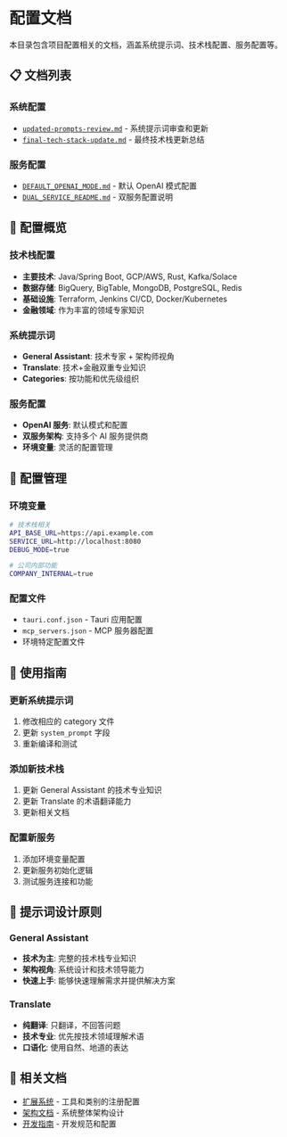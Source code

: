 # 配置文档

本目录包含项目配置相关的文档，涵盖系统提示词、技术栈配置、服务配置等。

## 📋 文档列表

### 系统配置
- [`updated-prompts-review.md`](./updated-prompts-review.md) - 系统提示词审查和更新
- [`final-tech-stack-update.md`](./final-tech-stack-update.md) - 最终技术栈更新总结

### 服务配置
- [`DEFAULT_OPENAI_MODE.md`](./DEFAULT_OPENAI_MODE.md) - 默认 OpenAI 模式配置
- [`DUAL_SERVICE_README.md`](./DUAL_SERVICE_README.md) - 双服务配置说明

## 🎯 配置概览

### 技术栈配置
- **主要技术**: Java/Spring Boot, GCP/AWS, Rust, Kafka/Solace
- **数据存储**: BigQuery, BigTable, MongoDB, PostgreSQL, Redis
- **基础设施**: Terraform, Jenkins CI/CD, Docker/Kubernetes
- **金融领域**: 作为丰富的领域专家知识

### 系统提示词
- **General Assistant**: 技术专家 + 架构师视角
- **Translate**: 技术+金融双重专业知识
- **Categories**: 按功能和优先级组织

### 服务配置
- **OpenAI 服务**: 默认模式和配置
- **双服务架构**: 支持多个 AI 服务提供商
- **环境变量**: 灵活的配置管理

## 🔧 配置管理

### 环境变量
```bash
# 技术栈相关
API_BASE_URL=https://api.example.com
SERVICE_URL=http://localhost:8080
DEBUG_MODE=true

# 公司内部功能
COMPANY_INTERNAL=true
```

### 配置文件
- `tauri.conf.json` - Tauri 应用配置
- `mcp_servers.json` - MCP 服务器配置
- 环境特定配置文件

## 📖 使用指南

### 更新系统提示词
1. 修改相应的 category 文件
2. 更新 `system_prompt` 字段
3. 重新编译和测试

### 添加新技术栈
1. 更新 General Assistant 的技术专业知识
2. 更新 Translate 的术语翻译能力
3. 更新相关文档

### 配置新服务
1. 添加环境变量配置
2. 更新服务初始化逻辑
3. 测试服务连接和功能

## 🎨 提示词设计原则

### General Assistant
- **技术为主**: 完整的技术栈专业知识
- **架构视角**: 系统设计和技术领导能力
- **快速上手**: 能够快速理解需求并提供解决方案

### Translate
- **纯翻译**: 只翻译，不回答问题
- **技术专业**: 优先按技术领域理解术语
- **口语化**: 使用自然、地道的表达

## 🔗 相关文档

- [扩展系统](../extension-system/) - 工具和类别的注册配置
- [架构文档](../architecture/) - 系统整体架构设计
- [开发指南](../development/) - 开发规范和配置
